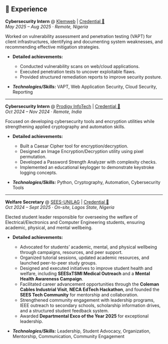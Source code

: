 ## 💼 Experience  

**Cybersecurity Intern** @ [Klemweb](https://klemweb.com) | [Credential 🔗](https://example.com/credential/klemweb)  
_May 2025 – Aug 2025 · Remote, Nigeria_  

Worked on vulnerability assessment and penetration testing (VAPT) for client infrastructures, identifying and documenting system weaknesses, and recommending effective mitigation strategies.  

- **Detailed achievements:**  
  - Conducted vulnerability scans on web/cloud applications.  
  - Executed penetration tests to uncover exploitable flaws.  
  - Provided structured remediation reports to improve security posture.  

- _**Technologies/Skills:**_ VAPT, Web Application Security, Cloud Security, Reporting  

---

**Cybersecurity Intern** @ [Prodigy InfoTech](https://prodigyinfotech.dev) | [Credential 🔗](https://example.com/credential/prodigy-infotech)  
_Oct 2024 – Nov 2024 · Remote, India_  

Focused on developing cybersecurity tools and encryption utilities while strengthening applied cryptography and automation skills.  

- **Detailed achievements:**  
  - Built a Caesar Cipher tool for encryption/decryption.  
  - Designed an Image Encryption/Decryption utility using pixel permutation.  
  - Developed a Password Strength Analyzer with complexity checks.  
  - Implemented an educational keylogger to demonstrate keystroke logging concepts.  

- _**Technologies/Skills:**_ Python, Cryptography, Automation, Cybersecurity Tools  

---

**Welfare Secretary** @ [SEES-UNILAG](https://unilag.edu.ng) | [Credential 🔗](https://example.com/credential/sees-unilag)  
_Oct 2024 – Sept 2025 · On-site, Lagos State, Nigeria_  

Elected student leader responsible for overseeing the welfare of Electrical/Electronics and Computer Engineering students, ensuring academic, physical, and mental wellbeing.  

- **Detailed achievements:**  
  - Advocated for students’ academic, mental, and physical wellbeing through campaigns, resources, and peer support.  
  - Organized tutorial sessions, updated academic resources, and launched peer-to-peer study groups.  
  - Designed and executed initiatives to improve student health and welfare, including **SEESxTSMI Medical Outreach** and a **Mental Health Awareness Campaign**.  
  - Facilitated career advancement opportunities through the **Coleman Cables Industrial Visit**, **NECA EdTech Hackathon**, and founded the **SEES Tech Community** for mentorship and collaboration.  
  - Strengthened community engagement with leadership programs, IEEE outreach to secondary schools, scholarship information drives, and a structured student feedback system.  
  - Awarded **Departmental Exco of the Year 2025** for exceptional leadership.  

- _**Technologies/Skills:**_ Leadership, Student Advocacy, Organization, Mentorship, Communication, Community Engagement  
 
